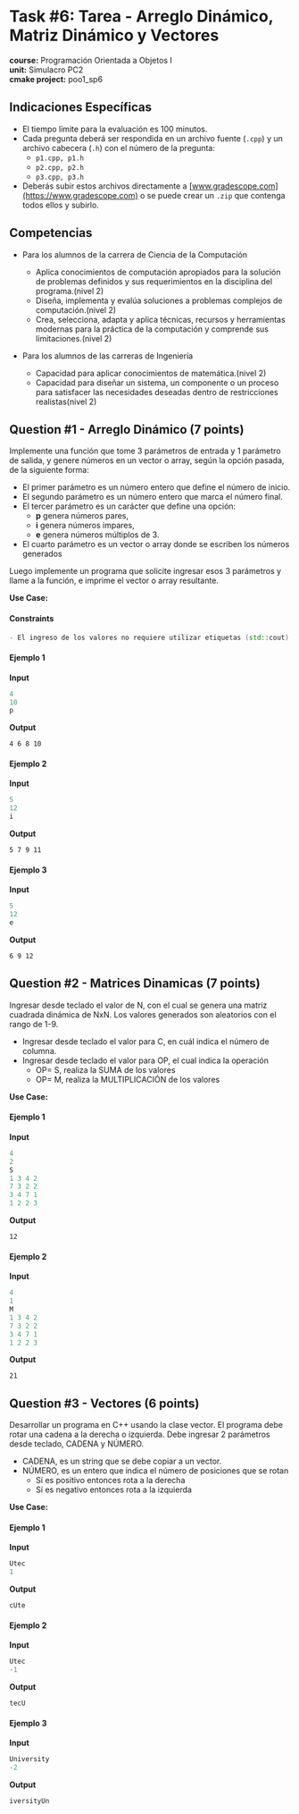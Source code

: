 # Task #6: Tarea - Arreglo Dinámico, Matriz Dinámico y Vectores 
**course:** Programación Orientada a Objetos I  
**unit:** Simulacro PC2  
**cmake project:** poo1_sp6
## Indicaciones Específicas
- El tiempo límite para la evaluación es 100 minutos.
- Cada pregunta deberá ser respondida en un archivo fuente (`.cpp`) y un archivo cabecera (`.h`) con el número de la pregunta:
    - `p1.cpp, p1.h`
    - `p2.cpp, p2.h`
    - `p3.cpp, p3.h`
- Deberás subir estos archivos directamente a [www.gradescope.com](https://www.gradescope.com) o se puede crear un `.zip` que contenga todos ellos y subirlo.
## Competencias
- Para los alumnos de la carrera de Ciencia de la Computación
    - Aplica conocimientos de computación  apropiados para la solución de problemas definidos y sus requerimientos en la disciplina del programa.(nivel 2)
    - Diseña, implementa y evalúa soluciones a problemas complejos de computación.(nivel 2)
    - Crea, selecciona, adapta y aplica técnicas, recursos y herramientas modernas para la práctica de la computación y comprende sus limitaciones.(nivel 2)

- Para los alumnos de las carreras de Ingeniería
    - Capacidad para aplicar conocimientos de matemática.(nivel 2)
    - Capacidad para diseñar un sistema, un componente o un proceso para satisfacer las necesidades deseadas dentro de restricciones realistas(nivel 2)
## Question #1 - Arreglo Dinámico (7 points)

Implemente una función que tome 3 parámetros de entrada y 1 parámetro de salida, y genere números en un vector o array, según la opción pasada, de la siguiente forma:  
- El primer parámetro es un número entero que define el número de inicio.  
- El segundo parámetro es un número entero que marca el número final.  
- El tercer parámetro es un carácter que define una opción:  
  - **p** genera números pares,  
  - **i** genera números impares, 
  - **e** genera números múltiplos de 3. 
- El cuarto parámetro es un vector o array donde se escriben los números generados 

Luego implemente un programa que solicite ingresar esos 3 parámetros y llame a la función, e imprime el vector o array resultante. 
  
**Use Case:** 
#### Constraints
```cpp
- El ingreso de los valores no requiere utilizar etiquetas (std::cout)
```
#### Ejemplo 1
**Input**
```cpp
4
10
p
```
**Output**
```
4 6 8 10
```
#### Ejemplo 2
**Input**
```cpp
5
12
i
```
**Output**
```
5 7 9 11
```
#### Ejemplo 3
**Input**
```cpp
5
12
e
```
**Output**
```
6 9 12
```

## Question #2 - Matrices Dinamicas (7 points)

Ingresar desde teclado el valor de N, con el cual se genera una matriz cuadrada dinámica de NxN. Los valores generados son aleatorios con el rango de 1-9.
- Ingresar desde teclado el valor para C, en cuál indica el número de columna.
- Ingresar desde teclado el valor para OP, el cual indica la operación
  - OP= S, realiza la SUMA de los valores
  - OP= M, realiza la MULTIPLICACIÓN de los valores
  
**Use Case:**  
#### Ejemplo 1
**Input**
```cpp
4
2
S
1 3 4 2
7 3 2 2
3 4 7 1
1 2 2 3
```
**Output**
```
12
```
#### Ejemplo 2
**Input**
```cpp
4
1
M
1 3 4 2
7 3 2 2
3 4 7 1
1 2 2 3
```
**Output**
```
21
```

## Question #3 - Vectores (6 points)

Desarrollar un programa en C++ usando la clase vector. El programa debe rotar una cadena a la derecha o izquierda. Debe ingresar 2 parámetros desde teclado, CADENA y NÚMERO.
- CADENA, es un string que se debe copiar a un vector.
- NÚMERO, es un entero que indica el número de posiciones que se rotan
  - Sí es positivo entonces rota a la derecha
  - Sí es negativo entonces rota a la izquierda 
  
**Use Case:**  
#### Ejemplo 1
**Input**
```cpp
Utec
1
```
**Output**
```
cUte
```
#### Ejemplo 2
**Input**
```cpp
Utec
-1
```
**Output**
```
tecU
```
#### Ejemplo 3
**Input**
```cpp
University
-2
```
**Output**
```
iversityUn
```



